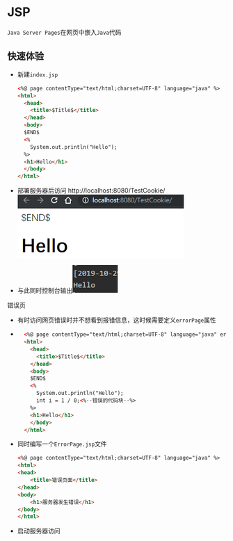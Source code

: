 # JSP

`Java Server Pages`在网页中嵌入`Java`代码

## 快速体验

* 新建`index.jsp`

    ```html
    <%@ page contentType="text/html;charset=UTF-8" language="java" %>
    <html>
      <head>
        <title>$Title$</title>
      </head>
      <body>
      $END$
      <%
        System.out.println("Hello");
      %>
      <h1>Hello</h1>
      </body>
    </html>
    ```

* 部署服务器后访问 http://localhost:8080/TestCookie/ ![image-20191029213705640](image-20191029213705640.png)

* 与此同时控制台输出![image-20191029213733003](image-20191029213733003.png)

错误页

* 有时访问网页错误时并不想看到报错信息，这时候需要定义`errorPage`属性

* ```html
    <%@ page contentType="text/html;charset=UTF-8" language="java" errorPage="ErrorPage.jsp" <%--设置错误页跳转至相应的页面--%>%>
    <html>
      <head>
        <title>$Title$</title>
      </head>
      <body>
      $END$
      <%
        System.out.println("Hello");
        int i = 1 / 0;<%--错误的代码块--%>
      %>
      <h1>Hello</h1>
      </body>
    </html>
    ```

* 同时编写一个`ErrorPage.jsp`文件

    ```html
    <%@ page contentType="text/html;charset=UTF-8" language="java" %>
    <html>
    <head>
        <title>错误页面</title>
    </head>
    <body>
        <h1>服务器发生错误</h1>
    </body>
    </html>
    ```

* 启动服务器访问



